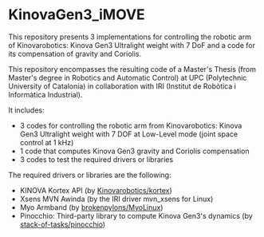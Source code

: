 # KinovaGen3_iMOVE
This repository presents 3 implementations for controlling the robotic arm of Kinovarobotics: Kinova Gen3 Ultralight weight with 7 DoF and a code for its compensation of gravity and Coriolis.

This repository encompasses the resulting code of a Master's Thesis (from Master's degree in Robotics and Automatic Control) at UPC (Polytechnic University of Catalonia) in collaboration with IRI (Institut de Robòtica i Informàtica Industrial).

It includes:
- 3 codes for controlling the robotic arm from Kinovarobotics: Kinova Gen3 Ultralight weight with 7 DOF at Low-Level mode (joint space control at 1 kHz)
- 1 code that computes Kinova Gen3 gravity and Coriolis compensation
- 3 codes to test the required drivers or libraries

The required drivers or libraries are the following:
- KINOVA Kortex API (by [Kinovarobotics/kortex](https://github.com/Kinovarobotics/kortex))
- Xsens MVN Awinda (by the IRI driver mvn_xsens for Linux)
- Myo Armband (by [brokenpylons/MyoLinux](https://github.com/brokenpylons/MyoLinux)) 
- Pinocchio: Third-party library to compute Kinova Gen3's dynamics (by [stack-of-tasks/pinocchio](https://github.com/stack-of-tasks/pinocchio))


